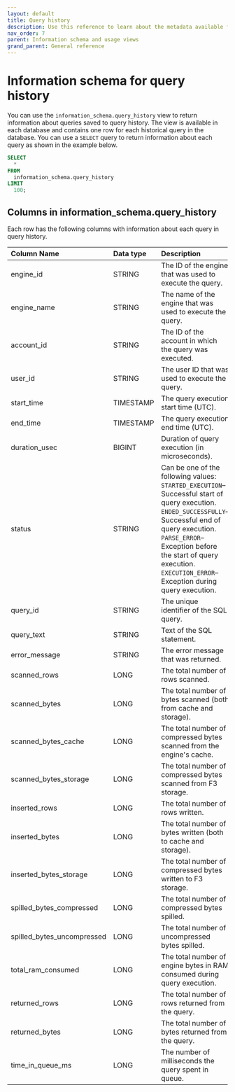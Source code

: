 ```yaml
---
layout: default
title: Query history
description: Use this reference to learn about the metadata available for historical queries in Firebolt.
nav_order: 7
parent: Information schema and usage views
grand_parent: General reference
---
```


# Information schema for query history

You can use the `information_schema.query_history` view to return information about queries saved to query history. The view is available in each database and contains one row for each historical query in the database. You can use a `SELECT` query to return information about each query as shown in the example below.


```sql
SELECT
  *
FROM
  information_schema.query_history
LIMIT
  100;
```

## Columns in information_schema.query_history

Each row has the following columns with information about each query in query history.

| Column Name                 | Data type | Description |
| :---------------------------| :---------| :---------- |
| engine_id                   | STRING    | The ID of the engine that was used to execute the query. |
| engine_name                 | STRING    | The name of the engine that was used to execute the query. |
| account_id                  | STRING    | The ID of the account in which the query was executed. |
| user_id                     | STRING    | The user ID that was used to execute the query. |
| start_time                  | TIMESTAMP | The query execution start time (UTC). |
| end_time                    | TIMESTAMP | The query execution end time (UTC). |
| duration_usec               | BIGINT    | Duration of query execution (in microseconds). |
| status                      | STRING    | Can be one of the following values:<br>`STARTED_EXECUTION`&ndash;Successful start of query execution.<br>`ENDED_SUCCESSFULLY`&ndash;Successful end of query execution. <br>`PARSE_ERROR`&ndash;Exception before the start of query execution.<br>`EXECUTION_ERROR`&ndash;Exception during query execution. |
| query_id                    | STRING    | The unique identifier of the SQL query. |
| query_text                  | STRING    | Text of the SQL statement. |
| error_message               | STRING    | The error message that was returned. |
| scanned_rows                | LONG      | The total number of rows scanned. |
| scanned_bytes               | LONG      | The total number of bytes scanned (both from cache and storage). |
| scanned_bytes_cache         | LONG      | The total number of compressed bytes scanned from the engine's cache. |
| scanned_bytes_storage       | LONG      | The total number of compressed bytes scanned from F3 storage. |
| inserted_rows               | LONG      | The total number of rows written. |
| inserted_bytes              | LONG      | The total number of bytes written (both to cache and storage). |
| inserted_bytes_storage      | LONG      | The total number of compressed bytes written to F3 storage. |
| spilled_bytes_compressed    | LONG      | The total number of compressed bytes spilled. |
| spilled_bytes_uncompressed  | LONG      | The total number of uncompressed bytes spilled. |
| total_ram_consumed          | LONG      | The total number of engine bytes in RAM consumed during query execution. |
| returned_rows               | LONG      | The total number of rows returned from the query. |
| returned_bytes              | LONG      | The total number of bytes returned from the query. |
| time_in_queue_ms            | LONG      | The number of milliseconds the query spent in queue. |
